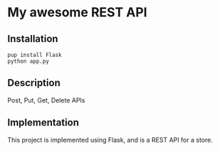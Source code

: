 # My awesome REST API

## Installation
```
pup install Flask
python app.py
```

## Description

Post, Put, Get, Delete APIs

## Implementation

This project is implemented using Flask, and is a REST API for a store.
